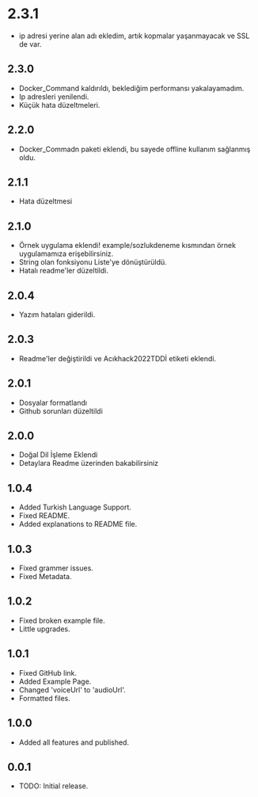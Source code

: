 # 2.3.1
* ip adresi yerine alan adı ekledim, artık kopmalar yaşanmayacak ve SSL de var.

## 2.3.0
* Docker_Command kaldırıldı, beklediğim performansı yakalayamadım.
* Ip adresleri yenilendi.
* Küçük hata düzeltmeleri.

## 2.2.0
* Docker_Commadn paketi eklendi, bu sayede offline kullanım sağlanmış oldu.

## 2.1.1
* Hata düzeltmesi

## 2.1.0
* Örnek uygulama eklendi! example/sozlukdeneme kısmından örnek uygulamamıza erişebilirsiniz.
* String olan fonksiyonu Liste'ye dönüştürüldü.
* Hatalı readme'ler düzeltildi.

## 2.0.4
* Yazım hataları giderildi.

## 2.0.3
* Readme'ler değiştirildi ve Acıkhack2022TDDİ etiketi eklendi.

## 2.0.1
* Dosyalar formatlandı
* Github sorunları düzeltildi

## 2.0.0
* Doğal Dil İşleme Eklendi
* Detaylara Readme üzerinden bakabilirsiniz

## 1.0.4
* Added Turkish Language Support.
* Fixed README.
* Added explanations to README file.

## 1.0.3
* Fixed grammer issues.
* Fixed Metadata.

## 1.0.2
* Fixed broken example file.
* Little upgrades.

## 1.0.1
* Fixed GitHub link.
* Added Example Page.
* Changed 'voiceUrl' to 'audioUrl'.
* Formatted files.

## 1.0.0
* Added all features and published.

## 0.0.1

* TODO: Initial release.
